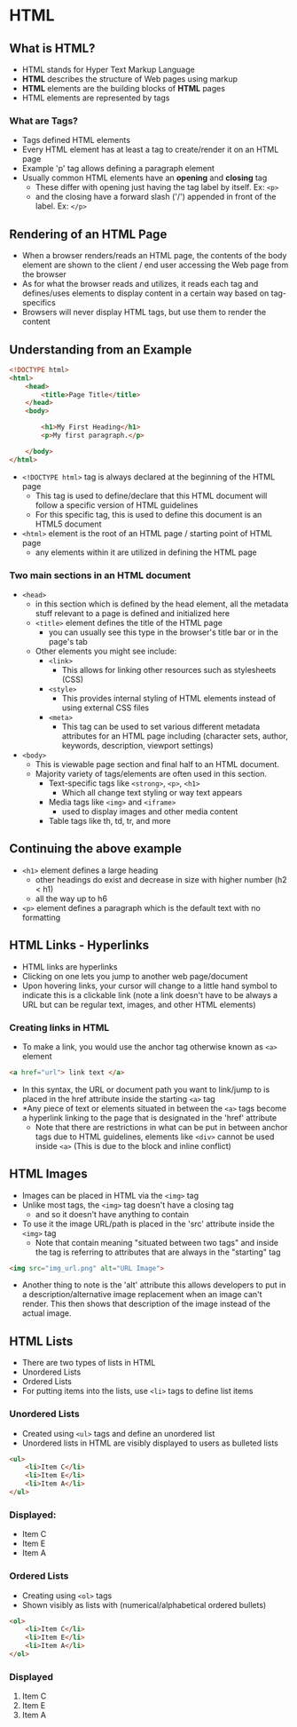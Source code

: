 # HTML
## What is HTML?
- HTML stands for Hyper Text Markup Language
- **HTML** describes the structure of Web pages using markup
- **HTML** elements are the building blocks of **HTML** pages
- HTML elements are represented by tags

### What are Tags?
- Tags defined HTML elements
- Every HTML element has at least a tag to create/render it on an HTML page
- Example 'p' tag allows defining a paragraph element
- Usually common HTML elements have an **opening** and **closing** tag
    - These differ with opening just having the tag label by itself. Ex: `<p>`
    - and the closing have a forward slash ('/') appended in front of the label. Ex: `</p>`

## Rendering of an HTML Page
- When a browser renders/reads an HTML page, the contents of the body element are shown to the client / end user accessing the Web page from the browser
- As for what the browser reads and utilizes, it reads each tag and defines/uses elements to display content in a certain way based on tag-specifics
- Browsers will never display HTML tags, but use them to render the content

## Understanding from an Example
```HTML
<!DOCTYPE html>
<html>
    <head>
        <title>Page Title</title>
    </head>
    <body>

        <h1>My First Heading</h1>
        <p>My first paragraph.</p>

    </body>
</html> 
```
- `<!DOCTYPE html>` tag is always declared at the beginning of the HTML page
    - This tag is used to define/declare that this HTML document will follow a specific version of HTML guidelines
    - For this specific tag, this is used to define this document is an HTML5 document
- `<html>` element is the root of an HTML page / starting point of HTML page
    - any elements within it are utilized in defining the HTML page

### Two main sections in an HTML document 
- `<head>`
    - in this section which is defined by the head element, all the metadata stuff relevant to a page is defined and initialized here
    - `<title>` element defines the title of the HTML page 
        - you can usually see this type in the browser's title bar or in the page's tab
    - Other elements you might see include:
        - `<link>`
            - This allows for linking other resources such as stylesheets (CSS)
        - `<style>`
            - This provides internal styling of HTML elements instead of using external CSS files
        - `<meta>`
            - This tag can be used to set various different metadata attributes for an HTML page including (character sets, author, keywords, description, viewport settings)
- `<body>`
    - This is viewable page section and final half to an HTML document.
    - Majority variety of tags/elements are often used in this section.
        - Text-specific tags like `<strong>`, `<p>`, `<h1>`
            - Which all change text styling or way text appears
        - Media tags like `<img>` and `<iframe>`
            - used to display images and other media content
        - Table tags like th, td, tr, and more

## Continuing the above example 
- `<h1>` element defines a large heading
    - other headings do exist and decrease in size with higher number (h2 < h1)
    - all the way up to h6
- `<p>` element defines a paragraph which is the default text with no formatting


## HTML Links - Hyperlinks
- HTML links are hyperlinks
- Clicking on one lets you jump to another web page/document
- Upon hovering links, your cursor will change to a little hand symbol to indicate this is a clickable link (note a link doesn't have to be always a URL but can be regular text, images, and other HTML elements)

### Creating links in HTML
- To make a link, you would use the anchor tag otherwise known as `<a>` element
```HTML
<a href="url"> link text </a>
```
- In this syntax, the URL or document path you want to link/jump to is placed in the href attribute inside the starting `<a>` tag
- *Any piece of text or elements situated in between the `<a>` tags become a hyperlink linking to the page that is designated in the 'href' attribute
    - Note that there are restrictions in what can be put in between anchor tags due to HTML guidelines, elements like `<div>` cannot be used inside `<a>` (This is due to the block and inline conflict)

## HTML Images
- Images can be placed in HTML via the `<img>` tag
- Unlike most tags, the `<img>` tag doesn't have a closing tag
    - and so it doesn't have anything to contain
- To use it the image URL/path is placed in the 'src' attribute inside the `<img>` tag
    - Note that contain meaning "situated between two tags" and inside the tag is referring to attributes that are always in the "starting" tag
```HTML
<img src="img_url.png" alt="URL Image">
```
- Another thing to note is the 'alt' attribute this allows developers to put in a description/alternative image replacement when an image can't render. This then shows that description of the image instead of the actual image.

## HTML Lists
- There are two types of lists in HTML
- Unordered Lists
- Ordered Lists
- For putting items into the lists, use `<li>` tags to define list items

### Unordered Lists
- Created using `<ul>` tags and define an unordered list
- Unordered lists in HTML are visibly displayed to users as bulleted lists
```HTML
<ul>
    <li>Item C</li>
    <li>Item E</li>
    <li>Item A</li>
</ul>
```
### Displayed:
<ul>
    <li>Item C</li>
    <li>Item E</li>
    <li>Item A</li>
</ul>

### Ordered Lists
- Creating using `<ol>` tags
- Shown visibly as lists with (numerical/alphabetical ordered bullets)
```HTML
<ol>
    <li>Item C</li>
    <li>Item E</li>
    <li>Item A</li>
</ol>
```
### Displayed
<ol>
    <li>Item C</li>
    <li>Item E</li>
    <li>Item A</li>
</ol>